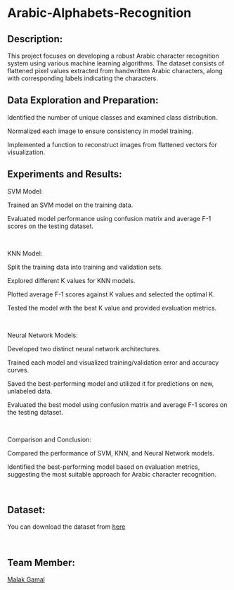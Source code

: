 # Arabic-Alphabets-Recognition

## Description:
This project focuses on developing a robust Arabic character recognition system using various machine learning algorithms. The dataset consists of flattened pixel values extracted from handwritten Arabic characters, along with corresponding labels indicating the characters.

## Data Exploration and Preparation:

Identified the number of unique classes and examined class distribution.

Normalized each image to ensure consistency in model training.

Implemented a function to reconstruct images from flattened vectors for visualization.


## Experiments and Results:

SVM Model:

Trained an SVM model on the training data.

Evaluated model performance using confusion matrix and average F-1 scores on the testing dataset.

<br>

KNN Model:

Split the training data into training and validation sets.

Explored different K values for KNN models.

Plotted average F-1 scores against K values and selected the optimal K.

Tested the model with the best K value and provided evaluation metrics.

<br>

Neural Network Models:

Developed two distinct neural network architectures.

Trained each model and visualized training/validation error and accuracy curves.

Saved the best-performing model and utilized it for predictions on new, unlabeled data.

Evaluated the best model using confusion matrix and average F-1 scores on the testing dataset.

<br>

Comparison and Conclusion:

Compared the performance of SVM, KNN, and Neural Network models.

Identified the best-performing model based on evaluation metrics, suggesting the most suitable approach for Arabic character recognition.

<br>

## Dataset:
You can download the dataset from [here](https://drive.google.com/file/d/1u3tnEY-eMmeUNaKP31YBCVoty9s5VCsz/view)

<br>

## Team Member:
[Malak Gamal](https://github.com/malakg1)
